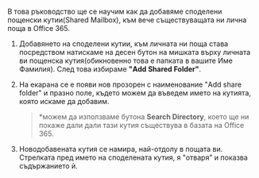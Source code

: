 В това ръководство ще се научим как да добавяме споделени пощенски кутии(Shared Mailbox), към вече съществуващата ни лична поща в Office 365.

1. Добавянето на споделени кутии, към личната ни поща става посредством натискаме на десен бутон на мишката върху личната ви пощенска кутия(обикновенно това е папката в вашите Име Фамилия). След това избираме **"Add Shared Folder"**.
   
2. На екарана се е появи нов прозорен с наименование "Add share folder" и празно поле, където можем да въведем името на кутията, която искаме да добавим.
   >*можем да използваме бутона **Search Directory**, което ще ни покаже дали дали тази кутия съществува в базата на Office 365.
   
3. Новодобавената кутия се намира, най-отдолу в пощата ви. Стрелката пред името на споделената кутия, я "отваря" и показва съдържанието ѝ.  	